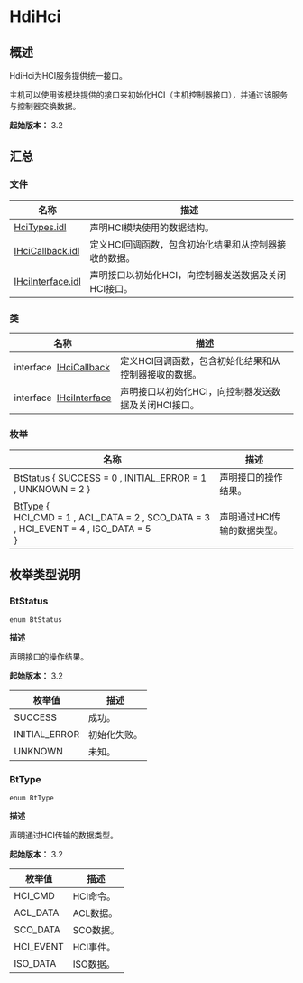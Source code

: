 # HdiHci


## 概述

HdiHci为HCI服务提供统一接口。

主机可以使用该模块提供的接口来初始化HCI（主机控制器接口），并通过该服务与控制器交换数据。

**起始版本：** 3.2


## 汇总


### 文件

| 名称 | 描述 | 
| -------- | -------- |
| [HciTypes.idl](_hci_types_8idl.md) | 声明HCI模块使用的数据结构。 | 
| [IHciCallback.idl](_i_hci_callback_8idl.md) | 定义HCI回调函数，包含初始化结果和从控制器接收的数据。 | 
| [IHciInterface.idl](_i_hci_interface_8idl.md) | 声明接口以初始化HCI，向控制器发送数据及关闭HCI接口。 | 


### 类

| 名称 | 描述 | 
| -------- | -------- |
| interface&nbsp;&nbsp;[IHciCallback](interface_i_hci_callback_v10.md) | 定义HCI回调函数，包含初始化结果和从控制器接收的数据。 | 
| interface&nbsp;&nbsp;[IHciInterface](interface_i_hci_interface_v10.md) | 声明接口以初始化HCI，向控制器发送数据及关闭HCI接口。 | 


### 枚举

| 名称 | 描述 | 
| -------- | -------- |
| [BtStatus](#btstatus) { SUCCESS = 0 , INITIAL_ERROR = 1 , UNKNOWN = 2 } | 声明接口的操作结果。 | 
| [BtType](#bttype) {<br/>HCI_CMD = 1 , ACL_DATA = 2 , SCO_DATA = 3 , HCI_EVENT = 4 , ISO_DATA = 5<br/>} | 声明通过HCI传输的数据类型。 | 


## 枚举类型说明


### BtStatus

```
enum BtStatus
```

**描述**

声明接口的操作结果。

**起始版本：** 3.2

| 枚举值 | 描述 | 
| -------- | -------- |
| SUCCESS | 成功。 | 
| INITIAL_ERROR | 初始化失败。 | 
| UNKNOWN | 未知。 | 


### BtType

```
enum BtType
```

**描述**

声明通过HCI传输的数据类型。

**起始版本：** 3.2

| 枚举值 | 描述 | 
| -------- | -------- |
| HCI_CMD | HCI命令。 | 
| ACL_DATA | ACL数据。 | 
| SCO_DATA | SCO数据。 | 
| HCI_EVENT | HCI事件。 | 
| ISO_DATA | ISO数据。 | 
